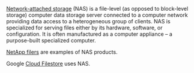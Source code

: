 [Network-attached storage](https://en.wikipedia.org/wiki/Network-attached_storage) (NAS) is a file-level (as opposed to block-level storage) computer data storage server connected to a computer network providing data access to a heterogeneous group of clients. NAS is specialized for serving files either by its hardware, software, or configuration. It is often manufactured as a computer appliance – a purpose-built specialized computer.

[NetApp filers](https://en.wikipedia.org/wiki/NetApp_FAS) are examples of NAS products.

Google [Cloud Filestore](Filestore) uses NAS.
